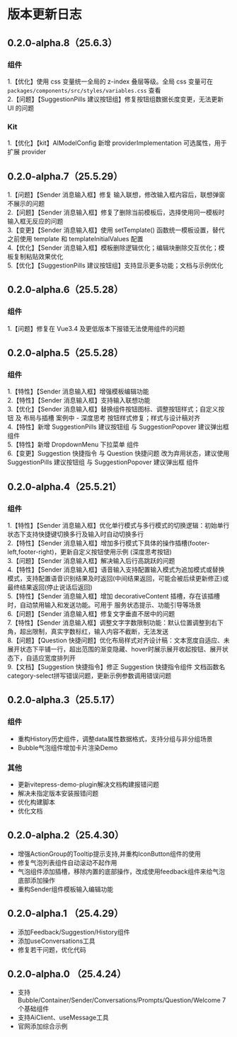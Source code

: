 
# 版本更新日志

## 0.2.0-alpha.8（25.6.3）

### 组件

1.【优化】使用 css 变量统一全局的 z-index 叠层等级。全局 css 变量可在 `packages/components/src/styles/variables.css` 查看  
2.【问题】【SuggestionPills 建议按钮组】修复按钮组数据长度变更，无法更新 UI 的问题

### Kit

1.【优化】【kit】AIModelConfig 新增 providerImplementation 可选属性，用于扩展 provider

## 0.2.0-alpha.7（25.5.29）

1.【问题】【Sender 消息输入框】修复 输入联想，修改输入框内容后，联想弹窗不展示的问题  
2.【问题】【Sender 消息输入框】修复了删除当前模板后，选择使用同一模板时输入框无反应的问题  
3.【变更】【Sender 消息输入框】使用 setTemplate() 函数统一模板设置，替代之前使用 template 和 templateInitialValues 配置  
4.【优化】【Sender 消息输入框】模板删除逻辑优化；编辑块删除交互优化；模板复制粘贴效果优化  
5.【优化】【SuggestionPills 建议按钮组】支持显示更多功能；文档与示例优化

## 0.2.0-alpha.6（25.5.28）

### 组件
1.【问题】修复在 Vue3.4 及更低版本下报错无法使用组件的问题  

## 0.2.0-alpha.5（25.5.28）

### 组件
1.【特性】【Sender 消息输入框】增强模板编辑功能  
2.【特性】【Sender 消息输入框】支持输入联想功能  
3.【优化】【Sender 消息输入框】替换组件按钮图标、调整按钮样式；自定义按钮 及 布局与插槽 案例中 - 深度思考 按钮样式修复；样式与设计稿对齐  
4.【特性】新增 SuggestionPills 建议按钮组 与 SuggestionPopover 建议弹出框 组件  
5.【特性】新增 DropdownMenu 下拉菜单 组件  
6.【变更】Suggestion 快捷指令 与 Question 快捷问题 改为弃用状态，建议使用 SuggestionPills 建议按钮组 与 SuggestionPopover 建议弹出框 组件  

## 0.2.0-alpha.4（25.5.21）

### 组件
1.【特性】【Sender 消息输入框】优化单行模式与多行模式的切换逻辑：初始单行状态下支持快捷键切换多行及输入时自动切换多行  
2.【特性】【Sender 消息输入框】增加多行模式下具体的操作插槽(footer-left,footer-right)，更新自定义按钮使用示例 (深度思考按钮)  
3.【问题】【Sender 消息输入框】解决输入后行高跳跃的问题  
4.【特性】【Sender 消息输入框】语音输入支持配置输入模式为追加模式或替换模式，支持配置语音识别结果及时返回(中间结果返回，可能会被后续更新修正)或最终结果返回(停止说话后返回)  
5.【特性】【Sender 消息输入框】增加 decorativeContent 插槽，存在该插槽时，自动禁用输入和发送功能。可用于 服务状态提示、功能引导等场景  
6.【问题】【Sender 消息输入框】修复文字垂直不居中的问题  
7.【特性】【Sender 消息输入框】调整文字字数限制功能：默认位置调整到右下角，超出限制，真实字数标红，输入内容不截断，无法发送  
8.【问题】【Question 快捷问题】优化布局样式对齐设计稿：文本宽度自适应、未展开状态下平铺一行，超出范围的渐变隐藏、hover时展示展开收起按钮、展开状态下，自适应宽度排列开  
9.【文档】【Suggestion 快捷指令】修正 Suggestion 快捷指令组件 文档函数名category-select拼写错误问题，更新示例参数调用错误问题  



## 0.2.0-alpha.3（25.5.17）

### 组件
- 重构History历史组件，调整data属性数据格式，支持分组与非分组场景
- Bubble气泡组件增加卡片渲染Demo

### 其他
- 更新vitepress-demo-plugin解决文档构建报错问题
- 解决未指定版本安装报错问题
- 优化构建脚本
- 优化文档

## 0.2.0-alpha.2（25.4.30）
- 增强ActionGroup的Tooltip提示支持,并重构IconButton组件的使用
- 修复气泡列表组件自动滚动不起作用
- 气泡组件添加插槽，移除内置的底部操作，改成使用feedback组件来给气泡底部添加操作
- 重构Sender组件模板输入编辑功能

## 0.2.0-alpha.1 （25.4.29）
- 添加Feedback/Suggestion/History组件
- 添加useConversations工具
- 修复若干问题，优化代码

## 0.2.0-alpha.0 （25.4.24）
- 支持Bubble/Container/Sender/Conversations/Prompts/Question/Welcome 7个基础组件
- 支持AiClient、useMessage工具
- 官网添加综合示例
